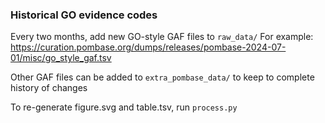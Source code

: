 ### Historical GO evidence codes

Every two months, add new GO-style GAF files to `raw_data/`
For example: https://curation.pombase.org/dumps/releases/pombase-2024-07-01/misc/go_style_gaf.tsv

Other GAF files can be added to `extra_pombase_data/` to keep to
complete history of changes

To re-generate figure.svg and table.tsv, run `process.py`
